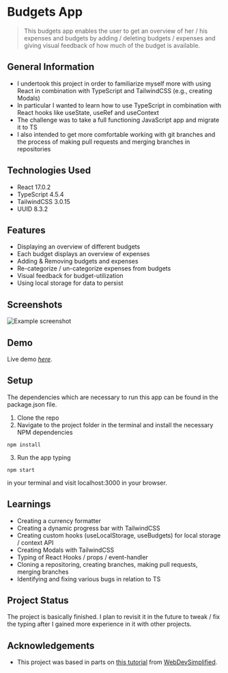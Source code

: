 # Budgets App
> This budgets app enables the user to get an overview of her / his expenses and budgets by adding / deleting budgets / expenses and giving visual feedback of how much of the budget is available.



## General Information
- I undertook this project in order to familiarize myself more with using React in combination with TypeScript and TailwindCSS (e.g., creating Modals)
- In particular I wanted to learn how to use TypeScript in combination with React hooks like useState, useRef and useContext
- The challenge was to take a full functioning JavaScript app and migrate it to TS
- I also intended to get more comfortable working with git branches and the process of making pull requests and merging branches in repositories



## Technologies Used
- React 17.0.2
- TypeScript 4.5.4
- TailwindCSS 3.0.15
- UUID 8.3.2



## Features
- Displaying an overview of different budgets
- Each budget displays an overview of expenses
- Adding & Removing budgets and expenses
- Re-categorize / un-categorize expenses from budgets
- Visual feedback for budget-utilization
- Using local storage for data to persist



## Screenshots
![Example screenshot](https://i.ibb.co/9tXJcLp/budgets-app.jpg)



## Demo
Live demo [_here_](https://objective-ride-63b3d6.netlify.app/).



## Setup
The dependencies which are necessary to run this app can be found in the package.json file.

1. Clone the repo
2. Navigate to the project folder in the terminal and install the necessary NPM dependencies
```
npm install
```
3. Run the app typing
```
npm start
```
in your terminal and visit localhost:3000 in your browser.



## Learnings
- Creating a currency formatter
- Creating a dynamic progress bar with TailwindCSS
- Creating custom hooks (useLocalStorage, useBudgets) for local storage / context API
- Creating Modals with TailwindCSS
- Typing of React Hooks / props / event-handler
- Cloning a repositoring, creating branches, making pull requests, merging branches
- Identifying and fixing various bugs in relation to TS



## Project Status
The project is basically finished. I plan to revisit it in the future to tweak / fix the typing after I gained more experience in it with other projects.



## Acknowledgements
- This project was based in parts on [this tutorial](https://www.youtube.com/watch?v=yz8x71BiGXg) from [WebDevSimplified](https://www.youtube.com/channel/UCFbNIlppjAuEX4znoulh0Cw).



